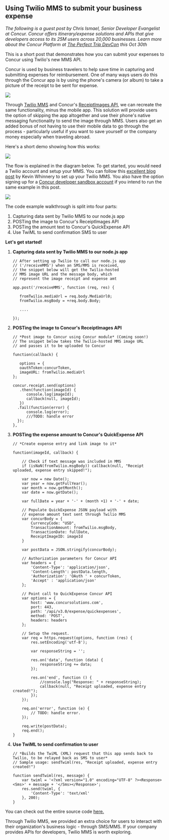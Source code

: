 ## Using Twilio MMS to submit your business expense

_The following is a guest post by Chris Ismael, Senior Developer Evangelist at Concur.  Concur offers itinerary/expense solutions and APIs that give developers access to its 25M users across 20,000 businesses.  Learn more about the Concur Platform at [The Perfect Trip DevCon](http://developer.concur.com/devcon) this Oct 30th_

This is a short post that demonstrates how you can submit your expenses to Concur using Twilio's new MMS API.

Concur is used by business travelers to help save time in capturing and submitting expenses for reimbursement. One of many ways users do this through the Concur app is by using the phone's camera (or album) to take a picture of the receipt to be sent for expense.


![](https://jfqcza.bn1301.livefilestore.com/y2pdcqo0d4eNhIJGkAJJSwspXb6kNyfUPOasr3W3pCw_3ROd6B64lSAvPoG3jq8bhTyPjD3ujpYK8WC2PXglZCjFGKN91k_vD7ppANGDXtPW78/cameraDemo.PNG?psid=1)


Through [Twilio MMS](https://www.twilio.com/mms) and Concur's [ReceiptImages API](https://www.concursolutions.com/api/docs/index.html#!/ReceiptImages), we can recreate the same functionality, minus the mobile app.  This solution will provide users the option of skipping the app altogether and use their phone's native messaging functionality to send the image through MMS. Users also get an added bonus of not having to use their mobile data to go through the process - particularly useful if you want to save yourself or the company money especially when traveling abroad.

Here's a short demo showing how this works:

<a target="_blank" href="https://www.youtube.com/watch?v=jvaKLyyWjLc"><img src="https://jfqcza.bn1301.livefilestore.com/y2poj9tBy1iIuc6IpTGZLnap0ab3cAm6hutsXwK2_YYlhqOpqNX1iQhclvxClMRr6kQNcHAfmkqQVUUHzMWW4uc9AZU0Yt4CHyeDlnc3d6cT3o/Capture%201.PNG?psid=1" /></a>

The flow is explained in the diagram below.  To get started, you would need a Twilio account and setup your MMS.  You can follow this [excellent blog post](https://www.twilio.com/blog/2014/09/getting-started-with-twilio-mms.html) by Kevin Whinnery to set up your Twilio MMS.  You also have the option signing up for a [Concur developer sandbox account](https://developer.concur.com/) if you intend to run the same example in this post.

![](https://jfqcza.bn1301.livefilestore.com/y2pG-OH8zIcw6SXk_SdQxwVpfztEoFBmkPq41sn_yiFtOp3fL0gPiytvpbYs_G0sxsURzQLunNZWBXsU3s1eMtkPuW42gk5wc7WOB2VqY1d-5g/TwilioConcur60.png?psid=1)

The code example walkthrough is split into four parts:

1.  Capturing data sent by Twilio MMS to our node.js app
2.  POSTing the image to Concur's ReceiptImages API
3.  POSTing the amount text to Concur's QuickExpense API
4.  Use TwiML to send confirmation SMS to user

**Let's get started!**

1.  **Capturing data sent by Twilio MMS to our node.js app**

        // After setting up Twilio to call our node.js app 
        // ('/receiveMMS') when an SMS/MMS is received,
        // the snippet below will get the Twilio-hosted
        // MMS image URL and the message body, which
        // represent the image receipt and expense amt
        
        app.post('/receiveMMS', function (req, res) {
       
	       fromTwilio.mediaUrl = req.body.MediaUrl0;
	       fromTwilio.msgBody = +req.body.Body;  
     	                 
	       ....
	
        });

2.  **POSTing the image to Concur's ReceiptImages API**

    	// *Post image to Concur using Concur module* (Coming soon!)
        // The snippet below takes the Twilio-hosted MMS image URL
        // and passes it to be uploaded to Concur
      
        function(callback) {
 
	       options = {
		   oauthToken:concurToken,
		   imageURL: fromTwilio.mediaUrl
	    };
 
	    concur.receipt.send(options)
	       .then(function(imageId) {
		      console.log(imageId);
		      callback(null, imageId);
	       })
	      .fail(function(error) {
		      console.log(error);
		      ///TODO: handle error
	      });
        },

3.  **POSTing the expense amount to Concur's QuickExpense API**

        // *Create expense entry and link image to it*
 
        function(imageId, callback) {
 
	        // Check if text message was included in MMS
	        if (isNaN(fromTwilio.msgBody)) callback(null, "Receipt uploaded, expense entry skipped!");
 
	        var now = new Date();
	        var year = now.getFullYear();
	        var month = now.getMonth();
	        var date = now.getDate();
 
	        var fullDate = year + '-' + (month +1) + '-' + date;
 
	        // Populate QuickExpense JSON payload with
	        // expense amount text sent through Twilio MMS
	        var concurBody = {
	        	CurrencyCode: "USD",
	        	TransactionAmount: fromTwilio.msgBody,
	        	TransactionDate: fullDate,
	        	ReceiptImageID: imageId
        	}
        
        	var postData = JSON.stringify(concurBody);
        
        	// Authorization parameters for Concur API
        	var headers = {
        		'Content-Type': 'application/json',
        		'Content-Length': postData.length,
        		'Authorization': 'OAuth ' + concurToken,
        		'Accept' : 'application/json'
        	};
        
        	// Point call to QuickExpense Concur API
        	var options = {
        		host: 'www.concursolutions.com',
        		port: 443,
        		path: '/api/v3.0/expense/quickexpenses',
        		method: 'POST',
        		headers: headers
        	};
        
        	// Setup the request.
        	var req = https.request(options, function (res) {
        		res.setEncoding('utf-8');
        
        		var responseString = '';
        
		        res.on('data', function (data) {
		    	    responseString += data;
        	    });
            
            	res.on('end', function () {
			        //console.log("Response: " + responseString);
			        callback(null, "Receipt uploaded, expense entry created!");
		        });
            });
        
            req.on('error', function (e) {
		        // TODO: handle error.
            });
        
            req.write(postData);
            req.end();
        }

4.  **Use TwiML to send confirmation to user**

        // *Builds the TwiML (XML) request that this app sends back to Twilio, to be relayed back as SMS to user*
        // Sample usage: sendTwiml(res, "Receipt uploaded, expense entry created!")
 
        function sendTwiml(res, message) {
            var twiml = '<?xml version="1.0" encoding="UTF-8" ?><Response><Sms>' + message + '</Sms></Response>';
            res.send(twiml, {
                'Content-Type': 'text/xml'
            }, 200);
        }

You can check out the entire source code [here.](https://github.com/ismaelc/TwilioConcurMMS)

Through Twilio MMS, we provided an extra choice for users to interact with their organization's business logic - through SMS/MMS. If your company provides APIs for developers, Twilio MMS is worth exploring.